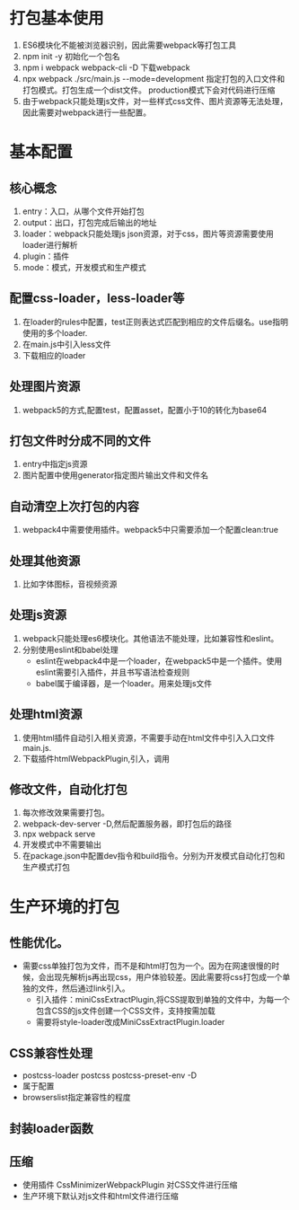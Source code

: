 # 打包基本使用
1. ES6模块化不能被浏览器识别，因此需要webpack等打包工具
2. npm init -y 初始化一个包名
3. npm i webpack webpack-cli -D 下载webpack
4. npx webpack ./src/main.js --mode=development 指定打包的入口文件和打包模式。打包生成一个dist文件。
    production模式下会对代码进行压缩
5. 由于webpack只能处理js文件，对一些样式css文件、图片资源等无法处理，因此需要对webpack进行一些配置。

# 基本配置
## 核心概念
1. entry：入口，从哪个文件开始打包
2. output：出口，打包完成后输出的地址
3. loader：webpack只能处理js json资源，对于css，图片等资源需要使用loader进行解析
4. plugin：插件
5. mode：模式，开发模式和生产模式
## 配置css-loader，less-loader等
1. 在loader的rules中配置，test正则表达式匹配到相应的文件后缀名。use指明使用的多个loader.
2. 在main.js中引入less文件
3. 下载相应的loader
## 处理图片资源
1. webpack5的方式,配置test，配置asset，配置小于10的转化为base64
## 打包文件时分成不同的文件
1. entry中指定js资源
2. 图片配置中使用generator指定图片输出文件和文件名
## 自动清空上次打包的内容
1. webpack4中需要使用插件。webpack5中只需要添加一个配置clean:true
## 处理其他资源
1. 比如字体图标，音视频资源
## 处理js资源
1. webpack只能处理es6模块化。其他语法不能处理，比如兼容性和eslint。
2. 分别使用eslint和babel处理
    - eslint在webpack4中是一个loader，在webpack5中是一个插件。使用eslint需要引入插件，并且书写语法检查规则
    - babel属于编译器，是一个loader。用来处理js文件
## 处理html资源
1. 使用html插件自动引入相关资源，不需要手动在html文件中引入入口文件main.js.
2. 下载插件htmlWebpackPlugin,引入，调用
## 修改文件，自动化打包
1. 每次修改效果需要打包。
2. webpack-dev-server -D,然后配置服务器，即打包后的路径
3. npx webpack serve
4. 开发模式中不需要输出
5. 在package.json中配置dev指令和build指令。分别为开发模式自动化打包和生产模式打包

# 生产环境的打包
## 性能优化。
- 需要css单独打包为文件，而不是和html打包为一个。因为在网速很慢的时候，会出现先解析js再出现css，用户体验较差。因此需要将css打包成一个单独的文件，然后通过link引入。
    - 引入插件：miniCssExtractPlugin,将CSS提取到单独的文件中，为每一个包含CSS的js文件创建一个CSS文件，支持按需加载
    - 需要将style-loader改成MiniCssExtractPlugin.loader
## CSS兼容性处理
- postcss-loader postcss postcss-preset-env -D
- 属于配置
- browserslist指定兼容性的程度
## 封装loader函数
## 压缩
- 使用插件 CssMinimizerWebpackPlugin 对CSS文件进行压缩
- 生产环境下默认对js文件和html文件进行压缩